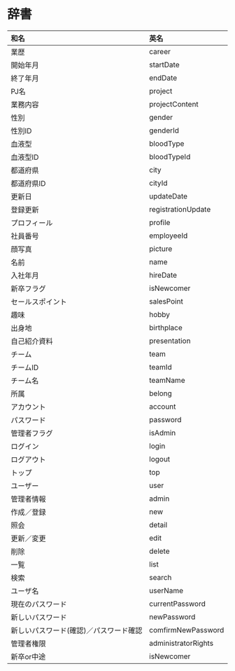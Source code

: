 # 辞書

| 和名 | 英名 |
|:-----|:-----|
| 業歴 | career |
| 開始年月 | startDate |
| 終了年月 | endDate |
| PJ名 | project |
| 業務内容 | projectContent |
| 性別 | gender |
| 性別ID | genderId |
| 血液型 | bloodType |
| 血液型ID | bloodTypeId |
| 都道府県 | city |
| 都道府県ID | cityId |
| 更新日 | updateDate |
| 登録更新 | registrationUpdate |
| プロフィール | profile |
| 社員番号 | employeeId |
| 顔写真 | picture |
| 名前 | name |
| 入社年月 | hireDate |
| 新卒フラグ | isNewcomer |
| セールスポイント | salesPoint |
| 趣味 | hobby |
| 出身地 | birthplace |
| 自己紹介資料 | presentation |
| チーム | team |
| チームID | teamId |
| チーム名 | teamName |
| 所属 | belong |
| アカウント | account |
| パスワード | password |
| 管理者フラグ | isAdmin |
| ログイン | login |
| ログアウト | logout |
| トップ | top |
| ユーザー | user |
| 管理者情報 | admin |　※～情報は必要か。
| 作成／登録 | new |
| 照会 | detail |
| 更新／変更 | edit |
| 削除 | delete |
| 一覧 | list |
| 検索 | search |
| ユーザ名 | userName |
| 現在のパスワード | currentPassword |
| 新しいパスワード | newPassword |
| 新しいパスワード(確認)／パスワード確認 | comfirmNewPassword |
| 管理者権限 | administratorRights|
| 新卒or中途 | isNewcomer |
